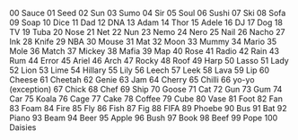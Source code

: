 00 Sauce
01 Seed
02 Sun
03 Sumo
04 Sir
05 Soul
06 Sushi
07 Ski
08 Sofa
09 Soap
10 Dice
11 Dad
12 DNA
13 Adam
14 Thor
15 Adele
16 DJ
17 Dog
18 TV
19 Tuba
20 Nose
21 Net
22 Nun
23 Nemo
24 Nero
25 Nail
26 Nacho
27 Ink
28 Knife
29 NBA
30 Mouse
31 Mat
32 Moon
33 Mummy
34 Mario
35 Mole
36 Match
37 Mickey
38 Mafia
39 Map
40 Rose
41 Radio
42 Rain
43 Rum
44 Error
45 Ariel
46 Arch
47 Rocky
48 Roof
49 Harp
50 Lasso
51 Lady
52 Lion
53 Lime
54 Hillary
55 Lily
56 Leech
57 Leek
58 Lava
59 Lip
60 Cheese
61 Cheetah
62 Genie
63 Jam
64 Cherry
65 Chilli
66 yo-yo (exception)
67 Chick
68 Chef
69 Ship
70 Goose
71 Cat
72 Gun
73 Gum
74 Car
75 Koala
76 Cage
77 Cake
78 Coffee
79 Cube
80 Vase
81 Foot
82 Fan
83 Foam
84 Fire
85 Fly
86 Fish
87 Fig
88 FIFA
89 Phoebe
90 Bus
91 Bat
92 Piano
93 Beam
94 Beer
95 Apple
96 Bush
97 Book
98 Beef
99 Pope
100 Daisies
